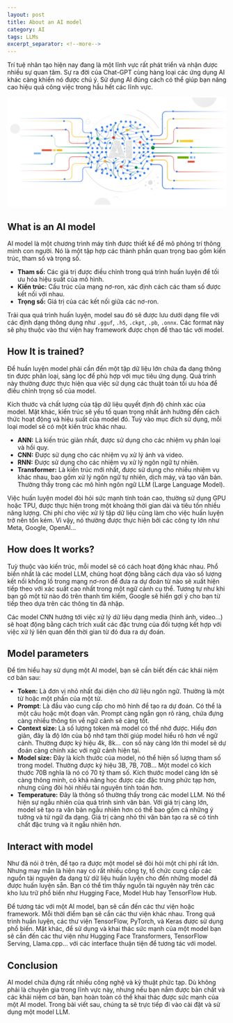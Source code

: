 ```yaml
---
layout: post
title: About an AI model
category: AI
tags: LLMs
excerpt_separator: <!--more-->
---
```

Trí tuệ nhân tạo hiện nay đang là một lĩnh vực rất phát triển và nhận được nhiều sự quan tâm. Sự ra đời của Chat-GPT cùng hàng loại các ứng dụng AI khác càng khiến nó được chú ý. Sử dụng AI đúng cách có thể giúp bạn nâng cao hiệu quả công việc trong hầu hết các lĩnh vực.
<!--more-->

![image](</media/about-an-ai-model/566bae69f8bfdb8764405eec8470bea3.png>)

## What is an AI model

AI model là một chương trình máy tính được thiết kế để mô phỏng trí thông minh con người. Nó là một tập hợp các thành phần quan trọng bao gồm kiến trúc, tham số và trọng số.

- **Tham số:** Các giá trị được điều chỉnh trong quá trình huấn luyện để tối ưu hóa hiệu suất của mô hình.
- **Kiến trúc:** Cấu trúc của mạng nơ-ron, xác định cách các tham số được kết nối với nhau.
- **Trọng số:** Giá trị của các kết nối giữa các nơ-ron.

Trải qua quá trình huấn luyện, model sau đó sẽ được lưu dưới dạng file với các định dạng thông dụng như `.gguf`, `.h5`, `.ckpt`, `.pb`, `.onnx`. Các format này sẽ phụ thuộc vào thư viện hay framework được chọn để thao tác với model.

## How It is trained?

Để huấn luyện model phải cần đến một tập dữ liệu lớn chứa đa dạng thông tin được phân loại, sàng lọc để phù hợp với mục tiêu ứng dụng. Quá trình này thường được thực hiện qua việc sử dụng các thuật toán tối ưu hóa để điều chỉnh trọng số của model.

Kích thước và chất lượng của tập dữ liệu quyết định độ chính xác của model. Mặt khác, kiến trúc sẽ yếu tố quan trọng nhất ảnh hưởng đến cách thức hoạt động và hiệu suất của model đó. Tuỳ vào mục đích sử dụng, mỗi loại model sẽ có một kiến trúc khác nhau.

- **ANN:** Là kiến trúc giản nhất, được sử dụng cho các nhiệm vụ phân loại và hồi quy.
- **CNN:** Được sử dụng cho các nhiệm vụ xử lý ảnh và video.
- **RNN:** Được sử dụng cho các nhiệm vụ xử lý ngôn ngữ tự nhiên.
- **Transformer:** Là kiến trúc mới nhất, được sử dụng cho nhiều nhiệm vụ khác nhau, bao gồm xử lý ngôn ngữ tự nhiên, dịch máy, và tạo văn bản. Thường thấy trong các mô hình ngôn ngữ LLM (Large Language Model).

Việc huấn luyện model đòi hỏi sức mạnh tính toán cao, thường sử dụng GPU hoặc TPU, được thực hiện trong một khoảng thời gian dài và tiêu tốn nhiều năng lượng. Chi phí cho việc xử lý tập dữ liệu cũng làm cho việc huấn luyện trở nên tốn kém. Vì vậy, nó thường được thực hiện bởi các công ty lớn như Meta, Google, OpenAI...

## How does It works?

Tuỳ thuộc vào kiến trúc, mỗi model sẽ có cách hoạt động khác nhau. Phổ biến nhất là các model LLM, chúng hoạt động bằng cách dựa vào số lượng kết nối khổng lồ trong mạng nơ-ron để đưa ra dự đoán từ nào sẽ xuất hiện tiếp theo với xác suất cao nhất trong một ngữ cảnh cụ thể. Tương tự như khi bạn gõ một từ nào đó trên thanh tìm kiếm, Google sẽ hiển gợi ý cho bạn từ tiếp theo dựa trên các thông tin đã nhập.

Các model CNN hướng tới việc xử lý dữ liệu dạng media (hình ảnh, video…) sẽ hoạt động bằng cách trích xuất các đặc trưng của đối tượng kết hợp với việc xử lý liên quan đến thời gian từ đó đưa ra dự đoán.

## Model parameters

Để tìm hiểu hay sử dụng một AI model, bạn sẽ cần biết đến các khái niệm cơ bản sau:

- **Token:** Là đơn vị nhỏ nhất đại diện cho dữ liệu ngôn ngữ. Thường là một từ hoặc một phần của một từ.
- **Prompt**: Là đầu vào cung cấp cho mô hình để tạo ra dự đoán. Có thể là một câu hoặc một đoạn văn. Prompt càng ngắn gọn rõ ràng, chứa đựng càng nhiều thông tin về ngữ cảnh sẽ càng tốt.
- **Context size:** Là số lượng token mà model có thể nhớ được. Hiểu đơn giản, đây là độ lớn của bộ nhớ tạm thời giúp model hiểu rõ hơn về ngữ cảnh. Thường được ký hiệu 4k, 8k… con số này càng lớn thì model sẽ dự đoán càng chính xác với ngữ cảnh hiện tại.
- **Model size:** Đây là kích thước của model, nó thể hiện số lượng tham số trong model. Thường được ký hiệu 3B, 7B, 70B… Một model có kích thước 70B nghĩa là nó có 70 tỷ tham số. Kích thước model càng lớn sẽ càng thông minh, có khả năng học được các đặc trưng phức tạp hơn, nhưng cũng đòi hỏi nhiều tài nguyên tính toán hơn.
- **Temperature:** Đây là thông số thường thấy trong các model LLM. Nó thể hiện sự ngẫu nhiên của quá trình sinh văn bản. Với giá trị càng lớn, model sẽ tạo ra văn bản ngẫu nhiên hơn có thể bao gồm cả những ý tưởng và từ ngữ đa dạng. Giá trị càng nhỏ thì văn bản tạo ra sẽ có tính chất đặc trưng và ít ngẫu nhiên hơn.

## Interact with model

Như đã nói ở trên, để tạo ra được một model sẽ đỏi hỏi một chi phí rất lớn. Nhưng may mắn là hiện nay có rất nhiều công ty, tổ chức cung cấp các nguồn tài nguyên đa dạng từ dữ liệu huấn luyện cho đến những model đã được huấn luyện sẵn. Bạn có thể tìm thấy nguồn tài nguyên này trên các kho lưu trữ phổ biến như Hugging Face, Model Hub hay TensorFlow Hub.

Để tương tác với một AI model, bạn sẽ cần đến các thư viện hoặc framework. Mỗi thời điểm bạn sẽ cần các thư viện khác nhau. Trong quá trình huấn luyện, các thư viện TensorFlow, PyTorch, và Keras được sử dụng phổ biến. Mặt khác, để sử dụng và khai thác sức mạnh của một model bạn sẽ cần đến các thư viện như Hugging Face Transformers, TensorFlow Serving, Llama.cpp… với các interface thuận tiện để tương tác với model.

## Conclusion

AI model chứa đựng rất nhiều công nghệ và kỹ thuật phức tạp. Dù không phải là chuyên gia trong lĩnh vực này, nhưng nếu bạn nắm được bản chất và các khải niệm cơ bản, bạn hoàn toàn có thể khai thác được sức mạnh của một AI model. Trong bài viết sau, chúng ta sẽ trực tiếp đi vào cài đặt và sử dụng một model LLM.
